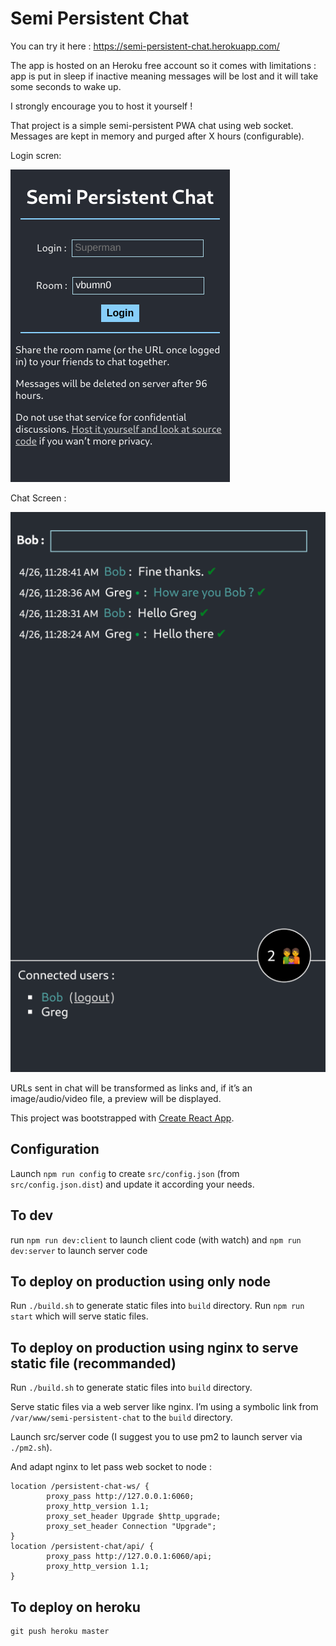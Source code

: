 # Semi Persistent Chat

You can try it here : https://semi-persistent-chat.herokuapp.com/

The app is hosted on an Heroku free account so it comes with limitations : app is put in sleep if inactive meaning messages will be lost and it will take some seconds to wake up.

I strongly encourage you to host it yourself !

That project is a simple semi-persistent PWA chat using web socket.
Messages are kept in memory and purged after X hours (configurable).

Login scren:

![Screenshot of login screen](./semi-persistent-chat-login.png 'Login screen')

Chat Screen :

![Screenshot of a chat](./semi-persistent-chat.png 'Chat')

URLs sent in chat will be transformed as links and, if it’s an image/audio/video file, a preview will be displayed.

This project was bootstrapped with [Create React App](https://github.com/facebook/create-react-app).

## Configuration

Launch `npm run config` to create `src/config.json` (from `src/config.json.dist`) and update it according your needs.

## To dev

run `npm run dev:client` to launch client code (with watch) and `npm run dev:server` to launch server code

## To deploy on production using only node

Run `./build.sh` to generate static files into `build` directory.
Run `npm run start` which will serve static files.

## To deploy on production using nginx to serve static file (recommanded)

Run `./build.sh` to generate static files into `build` directory.

Serve static files via a web server like nginx.
I’m using a symbolic link from `/var/www/semi-persistent-chat` to the `build` directory.

Launch src/server code (I suggest you to use pm2 to launch server via `./pm2.sh`).

And adapt nginx to let pass web socket to node :

```
location /persistent-chat-ws/ {
        proxy_pass http://127.0.0.1:6060;
        proxy_http_version 1.1;
        proxy_set_header Upgrade $http_upgrade;
        proxy_set_header Connection "Upgrade";
}
location /persistent-chat/api/ {
        proxy_pass http://127.0.0.1:6060/api;
        proxy_http_version 1.1;
}
```

## To deploy on heroku

```
git push heroku master
```